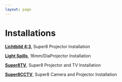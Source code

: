 ```yaml
---
layout: page
---
```


# Installations

<strong><a href="installations_lichtbild.html">Lichtbild 4:3</a></strong>, Super8 Projector Installation<br>

<strong><a href="installations_lightspills.html">Light Spills</a></strong>, 16mm/DiaProjector Installation<br>

<strong><a href="installations_super8tv.html">Super8TV</a></strong>, Super8 Projector and TV Installation

<strong><a href="installations_super8cctv.html">Super8CCTV</a></strong>, Super8 Camera and Projector Installation

